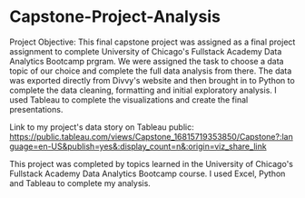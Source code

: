 # Capstone-Project-Analysis

Project Objective: This final capstone project was assigned as a final project assignment to complete University of Chicago's Fullstack Academy Data Analytics Bootcamp prgram. We were assigned the task to choose a data topic of our choice and complete the full data analysis from there. The data was exported directly from Divvy's website and then brought in to Python to complete the data cleaning, formatting and initial exploratory analysis. I used Tableau to complete the visualizations and create the final presentations.

Link to my project's data story on Tableau public: https://public.tableau.com/views/Capstone_16815719353850/Capstone?:language=en-US&publish=yes&:display_count=n&:origin=viz_share_link

This project was completed by topics learned in the University of Chicago's Fullstack Academy Data Analytics Bootcamp course. I used Excel, Python and Tableau to complete my analysis.
